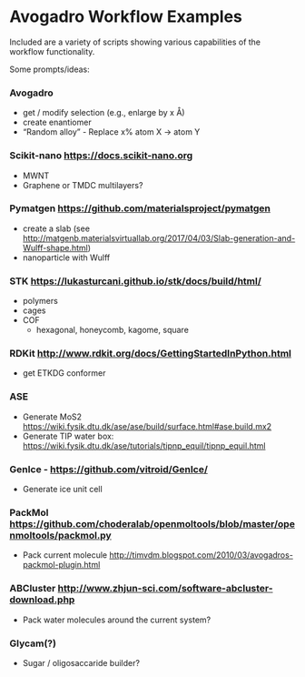 Avogadro Workflow Examples
======

Included are a variety of scripts showing various capabilities of the
workflow functionality.

Some prompts/ideas:

### Avogadro
- get / modify selection (e.g., enlarge by x Å)
- create enantiomer
- “Random alloy” - Replace x% atom X -> atom Y

### Scikit-nano https://docs.scikit-nano.org
- MWNT
- Graphene or TMDC multilayers?

### Pymatgen  https://github.com/materialsproject/pymatgen
- create a slab (see http://matgenb.materialsvirtuallab.org/2017/04/03/Slab-generation-and-Wulff-shape.html)
- nanoparticle with Wulff

### STK https://lukasturcani.github.io/stk/docs/build/html/
- polymers
- cages
- COF
   - hexagonal, honeycomb, kagome, square

### RDKit http://www.rdkit.org/docs/GettingStartedInPython.html
- get ETKDG conformer

### ASE
- Generate MoS2 https://wiki.fysik.dtu.dk/ase/ase/build/surface.html#ase.build.mx2
- Generate TIP water box: https://wiki.fysik.dtu.dk/ase/tutorials/tipnp_equil/tipnp_equil.html

### GenIce - https://github.com/vitroid/GenIce/
- Generate ice unit cell

### PackMol https://github.com/choderalab/openmoltools/blob/master/openmoltools/packmol.py
- Pack current molecule http://timvdm.blogspot.com/2010/03/avogadros-packmol-plugin.html

### ABCluster http://www.zhjun-sci.com/software-abcluster-download.php
- Pack water molecules around the current system?

### Glycam(?)
- Sugar / oligosaccaride builder?
